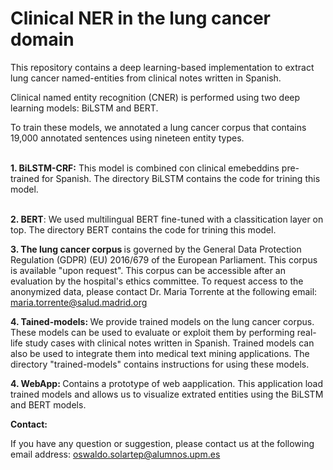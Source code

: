 # Clinical NER  in the lung cancer domain
This repository contains a deep learning-based implementation to extract lung cancer named-entities from clinical notes written in Spanish.

Clinical named entity recognition (CNER) is performed using two deep learning models: BiLSTM and BERT. 

To train these models, we annotated a lung cancer corpus that contains 19,000 annotated sentences using nineteen entity types. 

<br> 
<strong>1. BiLSTM-CRF:</strong> This model is combined con clinical emebeddins pre-trained for Spanish. The directory BiLSTM contains the code for trining this model.<br> <br>

<strong>2. BERT</strong>: We used multilingual BERT fine-tuned with a classitication layer on top. The directory BERT contains the code for trining this model.<br>

<strong>3. The lung cancer corpus </strong> is governed by the General Data Protection Regulation (GDPR) (EU) 2016/679 of the European Parliament. This corpus is available "upon request". This corpus can be accessible after an evaluation by the hospital's ethics committee. To request access to the anonymized data, please contact Dr. Maria Torrente at the following email: maria.torrente@salud.madrid.org <br>

<strong>4. Tained-models: </strong> We provide trained models on the lung cancer corpus. These models can be used to evaluate or exploit them by performing real-life study cases with clinical notes written in Spanish. Trained models can also be used to integrate them into medical text mining applications. The directory "trained-models" contains instructions for using these models.<br>

<strong>4. WebApp: </strong> Contains a prototype of web aapplication. This application load trained models and allows us to visualize extrated entities using the BiLSTM and BERT models.

<strong>Contact:</strong><br>

If you have any question or suggestion, please contact us at the following email address: oswaldo.solartep@alumnos.upm.es


